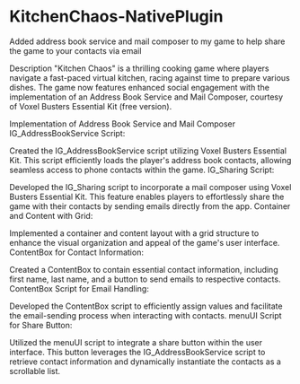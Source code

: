 # KitchenChaos-NativePlugin
Added address book service and mail composer to my game to help share the game to your contacts via email

Description
"Kitchen Chaos" is a thrilling cooking game where players navigate a fast-paced virtual kitchen, racing against time to prepare various dishes. The game now features enhanced social engagement with the implementation of an Address Book Service and Mail Composer, courtesy of Voxel Busters Essential Kit (free version).

Implementation of Address Book Service and Mail Composer
IG_AddressBookService Script:

Created the IG_AddressBookService script utilizing Voxel Busters Essential Kit. This script efficiently loads the player's address book contacts, allowing seamless access to phone contacts within the game.
IG_Sharing Script:

Developed the IG_Sharing script to incorporate a mail composer using Voxel Busters Essential Kit. This feature enables players to effortlessly share the game with their contacts by sending emails directly from the app.
Container and Content with Grid:

Implemented a container and content layout with a grid structure to enhance the visual organization and appeal of the game's user interface.
ContentBox for Contact Information:

Created a ContentBox to contain essential contact information, including first name, last name, and a button to send emails to respective contacts.
ContentBox Script for Email Handling:

Developed the ContentBox script to efficiently assign values and facilitate the email-sending process when interacting with contacts.
menuUI Script for Share Button:

Utilized the menuUI script to integrate a share button within the user interface. This button leverages the IG_AddressBookService script to retrieve contact information and dynamically instantiate the contacts as a scrollable list.
